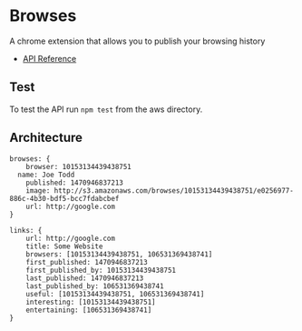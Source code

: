 # Browses

A chrome extension that allows you to publish your browsing history


- [API Reference](http://joextodd.s3-eu-west-1.amazonaws.com/api/docs/browses.html)

## Test

To test the API run `npm test` from the aws directory.


## Architecture

```
browses: {
	browser: 10153134439438751
  name: Joe Todd
	published: 1470946837213
	image: http://s3.amazonaws.com/browses/10153134439438751/e0256977-886c-4b30-bdf5-bcc7fdabcbef
	url: http://google.com
}

links: {
	url: http://google.com
	title: Some Website
	browsers: [10153134439438751, 106531369438741]
	first_published: 1470946837213
	first_published_by: 10153134439438751
	last_published: 1470946837213
	last_published_by: 106531369438741
	useful: [10153134439438751, 106531369438741]
	interesting: [10153134439438751]
	entertaining: [106531369438741]
}
```
